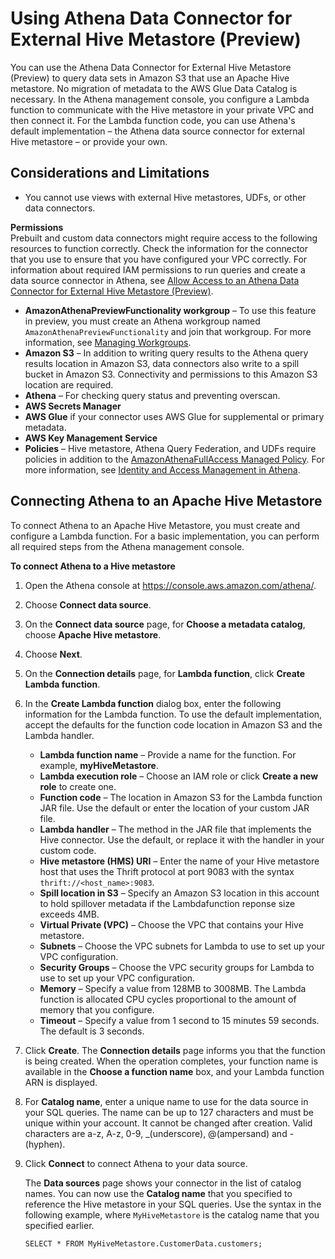 # Using Athena Data Connector for External Hive Metastore \(Preview\)<a name="connect-to-data-source-hive"></a>

You can use the Athena Data Connector for External Hive Metastore \(Preview\) to query data sets in Amazon S3 that use an Apache Hive metastore\. No migration of metadata to the AWS Glue Data Catalog is necessary\. In the Athena management console, you configure a Lambda function to communicate with the Hive metastore in your private VPC and then connect it\. For the Lambda function code, you can use Athena's default implementation – the Athena data source connector for external Hive metastore – or provide your own\.

## Considerations and Limitations<a name="connect-to-a-data-source-hive-considerations"></a>
+ You cannot use views with external Hive metastores, UDFs, or other data connectors\.

**Permissions**  
Prebuilt and custom data connectors might require access to the following resources to function correctly\. Check the information for the connector that you use to ensure that you have configured your VPC correctly\. For information about required IAM permissions to run queries and create a data source connector in Athena, see [Allow Access to an Athena Data Connector for External Hive Metastore \(Preview\)](hive-metastore-iam-access.md)\.
+ **AmazonAthenaPreviewFunctionality workgroup** – To use this feature in preview, you must create an Athena workgroup named `AmazonAthenaPreviewFunctionality` and join that workgroup\. For more information, see [Managing Workgroups](workgroups-create-update-delete.md)\. 
+ **Amazon S3** – In addition to writing query results to the Athena query results location in Amazon S3, data connectors also write to a spill bucket in Amazon S3\. Connectivity and permissions to this Amazon S3 location are required\.
+ **Athena** – For checking query status and preventing overscan\.
+ **AWS Secrets Manager**
+ **AWS Glue** if your connector uses AWS Glue for supplemental or primary metadata\.
+ **AWS Key Management Service**
+ **Policies** – Hive metastore, Athena Query Federation, and UDFs require policies in addition to the [AmazonAthenaFullAccess Managed Policy](amazonathenafullaccess-managed-policy.md)\. For more information, see [Identity and Access Management in Athena](identity-and-access-management-in-athena.md)\.

## Connecting Athena to an Apache Hive Metastore<a name="connect-to-data-source-hive-connecting-athena-to-an-apache-hive-metastore"></a>

To connect Athena to an Apache Hive Metastore, you must create and configure a Lambda function\. For a basic implementation, you can perform all required steps from the Athena management console\.

**To connect Athena to a Hive metastore**

1. Open the Athena console at [https://console\.aws\.amazon\.com/athena/](https://console.aws.amazon.com/athena/home)\.

1. Choose **Connect data source**\.

1. On the **Connect data source** page, for **Choose a metadata catalog**, choose **Apache Hive metastore**\.

1. Choose **Next**\.

1. On the **Connection details** page, for **Lambda function**, click **Create Lambda function**\.

1. In the **Create Lambda function** dialog box, enter the following information for the Lambda function\. To use the default implementation, accept the defaults for the function code location in Amazon S3 and the Lambda handler\.
   + **Lambda function name** – Provide a name for the function\. For example, **myHiveMetastore**\.
   + **Lambda execution role** – Choose an IAM role or click **Create a new role** to create one\.
   + **Function code** – The location in Amazon S3 for the Lambda function JAR file\. Use the default or enter the location of your custom JAR file\.
   + **Lambda handler** – The method in the JAR file that implements the Hive connector\. Use the default, or replace it with the handler in your custom code\.
   + **Hive metastore \(HMS\) URI** – Enter the name of your Hive metastore host that uses the Thrift protocol at port 9083 with the syntax `thrift://<host_name>:9083`\.
   + **Spill location in S3** – Specify an Amazon S3 location in this account to hold spillover metadata if the Lambdafunction reponse size exceeds 4MB\.
   + **Virtual Private \(VPC\)** – Choose the VPC that contains your Hive metastore\.
   + **Subnets** – Choose the VPC subnets for Lambda to use to set up your VPC configuration\.
   + **Security Groups** – Choose the VPC security groups for Lambda to use to set up your VPC configuration\.
   + **Memory** – Specify a value from 128MB to 3008MB\. The Lambda function is allocated CPU cycles proportional to the amount of memory that you configure\.
   + **Timeout** – Specify a value from 1 second to 15 minutes 59 seconds\. The default is 3 seconds\.

1. Click **Create**\. The **Connection details** page informs you that the function is being created\. When the operation completes, your function name is available in the **Choose a function name** box, and your Lambda function ARN is displayed\.

1. For **Catalog name**, enter a unique name to use for the data source in your SQL queries\. The name can be up to 127 characters and must be unique within your account\. It cannot be changed after creation\. Valid characters are a\-z, A\-z, 0\-9, \_\(underscore\), @\(ampersand\) and \-\(hyphen\)\.

1. Click **Connect** to connect Athena to your data source\.

   The **Data sources** page shows your connector in the list of catalog names\. You can now use the **Catalog name** that you specified to reference the Hive metastore in your SQL queries\. Use the syntax in the following example, where `MyHiveMetastore` is the catalog name that you specified earlier\.

   ```
   SELECT * FROM MyHiveMetastore.CustomerData.customers; 
   ```